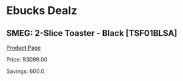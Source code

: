 
# Ebucks Dealz
## SMEG: 2-Slice Toaster - Black [TSF01BLSA]
[Product Page](https://www.ebucks.com/web/shop/productSelected.do?prodId=258486848&catId=704985963)

Price: R3099.00

Savings: 600.0


	
